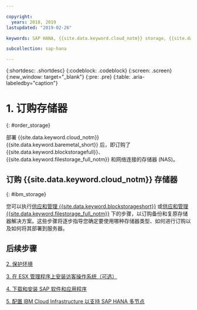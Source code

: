 ```yaml
---

copyright:
  years: 2018, 2019
lastupdated: "2019-02-26"

keywords: SAP HANA, {{site.data.keyword.cloud_notm}} storage, {{site.data.keyword.blockstorageshort}}, {{site.data.keyword.filestorage_full_notm}}

subcollection: sap-hana

---
```


{:shortdesc: .shortdesc}
{:codeblock: .codeblock}
{:screen: .screen}
{:new_window: target="_blank"}
{:pre: .pre}
{:table: .aria-labeledby="caption"}

# 1. 订购存储器
{: #order_storage}

部署 {{site.data.keyword.cloud_notm}} {{site.data.keyword.baremetal_short}} 后，即订购了 {{site.data.keyword.blockstoragefull}}、{{site.data.keyword.filestorage_full_notm}} 和网络连接的存储器 (NAS)。

## 订购 {{site.data.keyword.cloud_notm}} 存储器
{: #ibm_storage}

您可以执行[供应和管理 {{site.data.keyword.blockstorageshort}}](/docs/infrastructure/BlockStorage?topic=BlockStorage-orderingthroughConsole#provisioning-and-managing-block-storage) 或[供应和管理 {{site.data.keyword.filestorage_full_notm}}](/docs/infrastructure/FileStorage?topic=FileStorage-orderingConsole#orderingConsole) 下的步骤，以订购备份和复原存储器解决方案。这些步骤将逐步指导您确定要使用哪种存储器类型、如何进行订购以及如何将其部署到服务器。

## 后续步骤

  [2. 保护环境](/docs/infrastructure/sap-hana?topic=sap-hana-secure_environment#secure_environment)

  [3. 在 ESX 管理程序上安装访客操作系统（可选）](/docs/infrastructure/sap-hana?topic=sap-hana-install_guest_os#install_guest_os)

  [4. 下载和安装 SAP 软件和应用程序](/docs/infrastructure/sap-hana?topic=sap-hana-install_sap#install_sap)

  [5. 配置 IBM Cloud Infrastructure 以支持 SAP HANA 多节点](/docs/infrastructure/sap-hana?topic=sap-hana-multi-node-storage#multi-node-storage)
